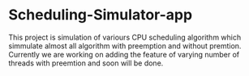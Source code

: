 # Scheduling-Simulator-app
This project is simulation of variours CPU scheduling algorithm which simmulate almost all algorithm with preemption and without premtion. Currently we are working on adding the feature of varying number of threads with preemtion and soon will be done.
